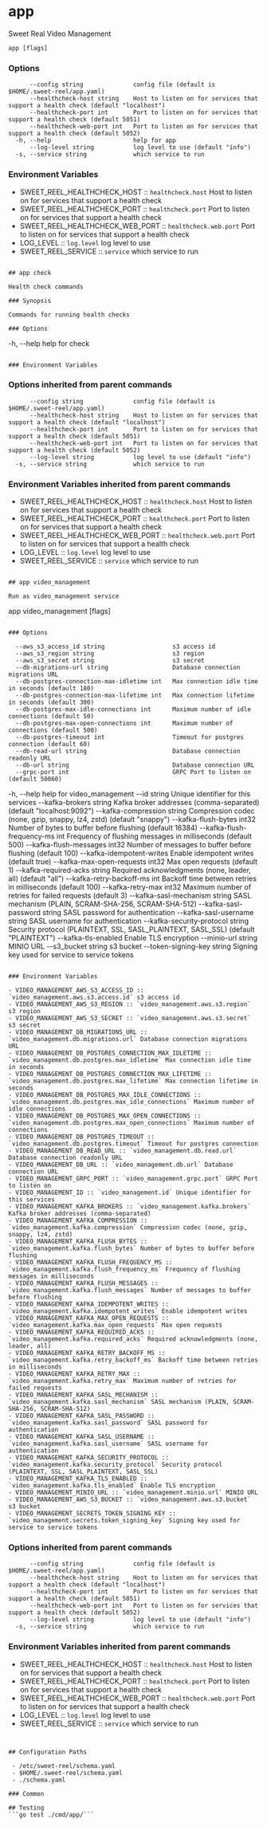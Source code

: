 # app

Sweet Real Video Management

```
app [flags]
```

### Options

```
      --config string              config file (default is $HOME/.sweet-reel/app.yaml)
      --healthcheck-host string    Host to listen on for services that support a health check (default "localhost")
      --healthcheck-port int       Port to listen on for services that support a health check (default 5051)
      --healthcheck-web-port int   Port to listen on for services that support a health check (default 5052)
  -h, --help                       help for app
      --log-level string           log level to use (default "info")
  -s, --service string             which service to run
```

### Environment Variables

- SWEET_REEL_HEALTHCHECK_HOST :: `healthcheck.host` Host to listen on for services that support a health check
- SWEET_REEL_HEALTHCHECK_PORT :: `healthcheck.port` Port to listen on for services that support a health check
- SWEET_REEL_HEALTHCHECK_WEB_PORT :: `healthcheck.web.port` Port to listen on for services that support a health check
- LOG_LEVEL :: `log.level` log level to use
- SWEET_REEL_SERVICE :: `service` which service to run
```

## app check

Health check commands

### Synopsis

Commands for running health checks

### Options

```
  -h, --help   help for check
```

### Environment Variables

```

### Options inherited from parent commands

```
      --config string              config file (default is $HOME/.sweet-reel/app.yaml)
      --healthcheck-host string    Host to listen on for services that support a health check (default "localhost")
      --healthcheck-port int       Port to listen on for services that support a health check (default 5051)
      --healthcheck-web-port int   Port to listen on for services that support a health check (default 5052)
      --log-level string           log level to use (default "info")
  -s, --service string             which service to run
```

### Environment Variables inherited from parent commands

- SWEET_REEL_HEALTHCHECK_HOST :: `healthcheck.host` Host to listen on for services that support a health check
- SWEET_REEL_HEALTHCHECK_PORT :: `healthcheck.port` Port to listen on for services that support a health check
- SWEET_REEL_HEALTHCHECK_WEB_PORT :: `healthcheck.web.port` Port to listen on for services that support a health check
- LOG_LEVEL :: `log.level` log level to use
- SWEET_REEL_SERVICE :: `service` which service to run
```

## app video_management

Run as video_management service

```
app video_management [flags]
```

### Options

```
      --aws_s3_access_id string                   s3 access id
      --aws_s3_region string                      s3 region
      --aws_s3_secret string                      s3 secret
      --db-migrations-url string                  Database connection migrations URL
      --db-postgres-connection-max-idletime int   Max connection idle time in seconds (default 180)
      --db-postgres-connection-max-lifetime int   Max connection lifetime in seconds (default 300)
      --db-postgres-max-idle-connections int      Maximum number of idle connections (default 50)
      --db-postgres-max-open-connections int      Maximum number of connections (default 500)
      --db-postgres-timeout int                   Timeout for postgres connection (default 60)
      --db-read-url string                        Database connection readonly URL
      --db-url string                             Database connection URL
      --grpc-port int                             GRPC Port to listen on (default 50060)
  -h, --help                                      help for video_management
      --id string                                 Unique identifier for this services
      --kafka-brokers string                      Kafka broker addresses (comma-separated) (default "localhost:9092")
      --kafka-compression string                  Compression codec (none, gzip, snappy, lz4, zstd) (default "snappy")
      --kafka-flush-bytes int32                   Number of bytes to buffer before flushing (default 16384)
      --kafka-flush-frequency-ms int              Frequency of flushing messages in milliseconds (default 500)
      --kafka-flush-messages int32                Number of messages to buffer before flushing (default 100)
      --kafka-idempotent-writes                   Enable idempotent writes (default true)
      --kafka-max-open-requests int32             Max open requests (default 1)
      --kafka-required-acks string                Required acknowledgments (none, leader, all) (default "all")
      --kafka-retry-backoff-ms int                Backoff time between retries in milliseconds (default 100)
      --kafka-retry-max int32                     Maximum number of retries for failed requests (default 3)
      --kafka-sasl-mechanism string               SASL mechanism (PLAIN, SCRAM-SHA-256, SCRAM-SHA-512)
      --kafka-sasl-password string                SASL password for authentication
      --kafka-sasl-username string                SASL username for authentication
      --kafka-security-protocol string            Security protocol (PLAINTEXT, SSL, SASL_PLAINTEXT, SASL_SSL) (default "PLAINTEXT")
      --kafka-tls-enabled                         Enable TLS encryption
      --minio-url string                          MINIO URL
      --s3_bucket string                          s3 bucket
      --token-signing-key string                  Signing key used for service to service tokens
```

### Environment Variables

- VIDEO_MANAGEMENT_AWS_S3_ACCESS_ID :: `video_management.aws.s3.access.id` s3 access id
- VIDEO_MANAGEMENT_AWS_S3_REGION :: `video_management.aws.s3.region` s3 region
- VIDEO_MANAGEMENT_AWS_S3_SECRET :: `video_management.aws.s3.secret` s3 secret
- VIDEO_MANAGEMENT_DB_MIGRATIONS_URL :: `video_management.db.migrations.url` Database connection migrations URL
- VIDEO_MANAGEMENT_DB_POSTGRES_CONNECTION_MAX_IDLETIME :: `video_management.db.postgres.max_idletime` Max connection idle time in seconds
- VIDEO_MANAGEMENT_DB_POSTGRES_CONNECTION_MAX_LIFETIME :: `video_management.db.postgres.max_lifetime` Max connection lifetime in seconds
- VIDEO_MANAGEMENT_DB_POSTGRES_MAX_IDLE_CONNECTIONS :: `video_management.db.postgres.max_idle_connections` Maximum number of idle connections
- VIDEO_MANAGEMENT_DB_POSTGRES_MAX_OPEN_CONNECTIONS :: `video_management.db.postgres.max_open_connections` Maximum number of connections
- VIDEO_MANAGEMENT_DB_POSTGRES_TIMEOUT :: `video_management.db.postgres.timeout` Timeout for postgres connection
- VIDEO_MANAGEMENT_DB_READ_URL :: `video_management.db.read.url` Database connection readonly URL
- VIDEO_MANAGEMENT_DB_URL :: `video_management.db.url` Database connection URL
- VIDEO_MANAGEMENT_GRPC_PORT :: `video_management.grpc.port` GRPC Port to listen on
- VIDEO_MANAGEMENT_ID :: `video_management.id` Unique identifier for this services
- VIDEO_MANAGEMENT_KAFKA_BROKERS :: `video_management.kafka.brokers` Kafka broker addresses (comma-separated)
- VIDEO_MANAGEMENT_KAFKA_COMPRESSION :: `video_management.kafka.compression` Compression codec (none, gzip, snappy, lz4, zstd)
- VIDEO_MANAGEMENT_KAFKA_FLUSH_BYTES :: `video_management.kafka.flush_bytes` Number of bytes to buffer before flushing
- VIDEO_MANAGEMENT_KAFKA_FLUSH_FREQUENCY_MS :: `video_management.kafka.flush_frequency_ms` Frequency of flushing messages in milliseconds
- VIDEO_MANAGEMENT_KAFKA_FLUSH_MESSAGES :: `video_management.kafka.flush_messages` Number of messages to buffer before flushing
- VIDEO_MANAGEMENT_KAFKA_IDEMPOTENT_WRITES :: `video_management.kafka.idempotent_writes` Enable idempotent writes
- VIDEO_MANAGEMENT_KAFKA_MAX_OPEN_REQUESTS :: `video_management.kafka.max_open_requests` Max open requests
- VIDEO_MANAGEMENT_KAFKA_REQUIRED_ACKS :: `video_management.kafka.required_acks` Required acknowledgments (none, leader, all)
- VIDEO_MANAGEMENT_KAFKA_RETRY_BACKOFF_MS :: `video_management.kafka.retry_backoff_ms` Backoff time between retries in milliseconds
- VIDEO_MANAGEMENT_KAFKA_RETRY_MAX :: `video_management.kafka.retry_max` Maximum number of retries for failed requests
- VIDEO_MANAGEMENT_KAFKA_SASL_MECHANISM :: `video_management.kafka.sasl_mechanism` SASL mechanism (PLAIN, SCRAM-SHA-256, SCRAM-SHA-512)
- VIDEO_MANAGEMENT_KAFKA_SASL_PASSWORD :: `video_management.kafka.sasl_password` SASL password for authentication
- VIDEO_MANAGEMENT_KAFKA_SASL_USERNAME :: `video_management.kafka.sasl_username` SASL username for authentication
- VIDEO_MANAGEMENT_KAFKA_SECURITY_PROTOCOL :: `video_management.kafka.security_protocol` Security protocol (PLAINTEXT, SSL, SASL_PLAINTEXT, SASL_SSL)
- VIDEO_MANAGEMENT_KAFKA_TLS_ENABLED :: `video_management.kafka.tls_enabled` Enable TLS encryption
- VIDEO_MANAGEMENT_MINIO_URL :: `video_management.minio.url` MINIO URL
- VIDEO_MANAGEMENT_AWS_S3_BUCKET :: `video_management.aws.s3.bucket` s3 bucket
- VIDEO_MANAGEMENT_SECRETS_TOKEN_SIGNING_KEY :: `video_management.secrets.token_signing_key` Signing key used for service to service tokens
```

### Options inherited from parent commands

```
      --config string              config file (default is $HOME/.sweet-reel/app.yaml)
      --healthcheck-host string    Host to listen on for services that support a health check (default "localhost")
      --healthcheck-port int       Port to listen on for services that support a health check (default 5051)
      --healthcheck-web-port int   Port to listen on for services that support a health check (default 5052)
      --log-level string           log level to use (default "info")
  -s, --service string             which service to run
```

### Environment Variables inherited from parent commands

- SWEET_REEL_HEALTHCHECK_HOST :: `healthcheck.host` Host to listen on for services that support a health check
- SWEET_REEL_HEALTHCHECK_PORT :: `healthcheck.port` Port to listen on for services that support a health check
- SWEET_REEL_HEALTHCHECK_WEB_PORT :: `healthcheck.web.port` Port to listen on for services that support a health check
- LOG_LEVEL :: `log.level` log level to use
- SWEET_REEL_SERVICE :: `service` which service to run
```


## Configuration Paths

 - /etc/sweet-reel/schema.yaml
 - $HOME/.sweet-reel/schema.yaml
 - ./schema.yaml

### Common

## Testing
```go test ./cmd/app/```
